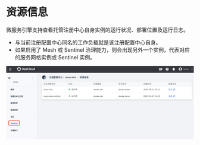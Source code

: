# 资源信息

微服务引擎支持查看托管注册中心自身实例的运行状况、部署位置及运行日志。

- 与当前注册配置中心同名的工作负载就是该注册配置中心自身。
- 如果启用了 Mesh 或 Sentinel 治理能力，则会出现另外一个实例，代表对应的服务网格实例或 Sentinel 实例。

![](../../images/trad-resource-info.png)